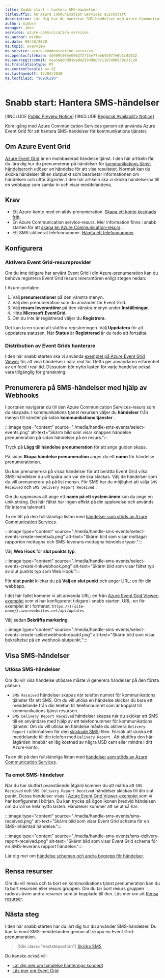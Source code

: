```yaml
---
title: Snabb start – hantera SMS-händelser
titleSuffix: An Azure Communication Services quickstart
description: Lär dig hur du hanterar SMS-händelser med Azure Communication Services.
author: mikben
manager: jken
services: azure-communication-services
ms.author: mikben
ms.date: 09/30/2020
ms.topic: overview
ms.service: azure-communication-services
ms.openlocfilehash: d6409c005e006372f55e77aeb4d977e6b1c45832
ms.sourcegitcommit: dea56e0dd919ad4250dde03c11d5406530c21c28
ms.translationtype: MT
ms.contentlocale: sv-SE
ms.lasthandoff: 12/09/2020
ms.locfileid: "96936290"
---
```

# <a name="quickstart-handle-sms-events"></a>Snabb start: Hantera SMS-händelser

[!INCLUDE [Public Preview Notice](../../includes/public-preview-include.md)]
[!INCLUDE [Regional Availability Notice](../../includes/regional-availability-include.md)]

Kom igång med Azure Communication Services genom att använda Azure Event Grid för att hantera SMS-händelser för kommunikations tjänster. 

## <a name="about-azure-event-grid"></a>Om Azure Event Grid

[Azure Event Grid](../../../event-grid/overview.md) är en molnbaserad händelse tjänst. I den här artikeln får du lära dig hur du prenumererar på händelser för [kommunikations tjänst händelser](../../concepts/event-handling.md)och utlöser en händelse för att visa resultatet. Normalt kan du skicka händelser till en slutpunkt som bearbetar informationen om händelsen och utför åtgärder. I den här artikeln ska vi skicka händelserna till en webbapp som samlar in och visar meddelandena.

## <a name="prerequisites"></a>Krav
- Ett Azure-konto med en aktiv prenumeration. [Skapa ett konto kostnads fritt](https://azure.microsoft.com/free/?WT.mc_id=A261C142F). 
- En Azure Communication service-resurs. Mer information finns i snabb starten för att [skapa en Azure Communication-resurs](../create-communication-resource.md) .
- Ett SMS-aktiverat telefonnummer. [Hämta ett telefonnummer](./get-phone-number.md).

## <a name="setting-up"></a>Konfigurera

### <a name="enable-event-grid-resource-provider"></a>Aktivera Event Grid-resursprovider

Om du inte tidigare har använt Event Grid i din Azure-prenumeration kan du behöva registrera Event Grid resurs leverantören enligt stegen nedan:

I Azure-portalen:

1. Välj **prenumerationer** på den vänstra menyn.
2. Välj den prenumeration som du använder för Event Grid.
3. Välj **resurs leverantörer** på den vänstra menyn under **Inställningar**.
4. Hitta **Microsoft.EventGrid**.
5. Om du inte är registrerad väljer du **Registrera**. 

Det kan ta en stund att slutföra registreringen. Välj **Uppdatera** för att uppdatera statusen. När **Status** är **Registrerad** är du redo att fortsätta.

### <a name="event-grid-viewer-deployment"></a>Distribution av Event Grids hanterare

I den här snabb starten ska vi använda [exemplet på Azure Event Grid Viewer](/samples/azure-samples/azure-event-grid-viewer/azure-event-grid-viewer/) för att visa händelser i nära real tid. Detta ger användaren erfarenhet av en feed i real tid. Dessutom bör nytto lasten för varje händelse också vara tillgänglig för granskning.  

## <a name="subscribe-to-the-sms-events-using-web-hooks"></a>Prenumerera på SMS-händelser med hjälp av Webhooks

I portalen navigerar du till den Azure Communication Services-resurs som du skapade. I kommunikations tjänst resursen väljer du **händelser** från menyn till vänster på sidan **kommunikations tjänster** .

:::image type="content" source="./media/handle-sms-events/select-events.png" alt-text="Skärm bild som visar knappen händelse prenumeration på sidan händelser på en resurs.":::

Tryck på **Lägg till händelse prenumeration** för att ange guiden skapa.

På sidan **Skapa händelse prenumeration** anger du ett **namn** för händelse prenumerationen.

Du kan prenumerera på vissa händelser för att berätta Event Grid vilka SMS-händelser du vill spåra och var de ska skickas. Välj de händelser som du vill prenumerera på på list menyn. För SMS har du möjlighet att välja `SMS Received` och `SMS Delivery Report Received` . 

Om du uppmanas att ange ett **namn på ett system ämne** kan du ange en unik sträng. Det här fältet har ingen effekt på din upplevelse och används för interna telemetri.

Ta en titt på den fullständiga listan med [händelser som stöds av Azure Communication Services](../../concepts/event-handling.md).

:::image type="content" source="./media/handle-sms-events/select-events-create-eventsub.png" alt-text="Skärm bild som visar mottagar rapporten mottagna och SMS-leverans mottagna händelse typer.":::

Välj **Web Hook** för **slut punkts typ**. 

:::image type="content" source="./media/handle-sms-events/select-events-create-linkwebhook.png" alt-text="Skärm bild som visar fältet typ av slut punkts typ som Web Hook.":::

För **slut punkt** klickar du på **Välj en slut punkt** och anger URL: en för din webbapp.

I det här fallet kommer vi att använda URL: en från [Azure Event Grid Viewer-exemplet](/samples/azure-samples/azure-event-grid-viewer/azure-event-grid-viewer/) som vi har konfigurerat tidigare i snabb starten. URL: en för exemplet är i formatet: `https://{{site-name}}.azurewebsites.net/api/updates`

Välj sedan **Bekräfta markering**.

:::image type="content" source="./media/handle-sms-events/select-events-create-selectwebhook-epadd.png" alt-text="Skärm bild som visar bekräftelse på en webhook-slutpunkt.":::

## <a name="viewing-sms-events"></a>Visa SMS-händelser

### <a name="triggering-sms-events"></a>Utlösa SMS-händelser

Om du vill visa händelse utlösare måste vi generera händelser på den första platsen.

- `SMS Received` händelser skapas när telefon numret för kommunikations tjänster får ett SMS. Om du vill utlösa en händelse skickar du bara ett meddelande från din telefon till telefonnumret som är kopplat till kommunikations tjänst resursen.
- `SMS Delivery Report Received` händelser skapas när du skickar ett SMS till en användare med hjälp av ett telefonnummer för kommunikations tjänster. Om du vill utlösa en händelse måste du aktivera `Delivery Report` i alternativen för den [skickade SMS](../telephony-sms/send.md)-filen. Försök att skicka ett meddelande till din telefon med `Delivery Report` . Att slutföra den här åtgärden innebär en låg kostnad av några USD cent eller mindre i ditt Azure-konto.

Ta en titt på den fullständiga listan med [händelser som stöds av Azure Communication Services](../../concepts/event-handling.md).

### <a name="receiving-sms-events"></a>Ta emot SMS-händelser

När du har slutfört ovanstående åtgärd kommer du att märka att `SMS Received` och `SMS Delivery Report Received` händelser skickas till din slut punkt. Dessa händelser visas i [Azure Event Grid Viewer-exemplet](/samples/azure-samples/azure-event-grid-viewer/azure-event-grid-viewer/) som vi har konfigurerat i början. Du kan trycka på ögon ikonen bredvid händelsen om du vill se hela nytto lasten. Händelser kommer att se ut så här:

:::image type="content" source="./media/handle-sms-events/sms-received.png" alt-text="Skärm bild som visar Event Grid schema för en SMS-inhämtad händelse.":::

:::image type="content" source="./media/handle-sms-events/sms-delivery-report-received.png" alt-text="Skärm bild som visar Event Grid schema för en SMS-leverans rapport händelse.":::

Lär dig mer om [händelse scheman och andra begrepp för händelser](../../concepts/event-handling.md).

## <a name="clean-up-resources"></a>Rensa resurser

Om du vill rensa och ta bort en kommunikations tjänst prenumeration kan du ta bort resursen eller resurs gruppen. Om du tar bort resurs gruppen raderas även andra resurser som är kopplade till den. Läs mer om att [Rensa resurser](../create-communication-resource.md#clean-up-resources).

## <a name="next-steps"></a>Nästa steg

I den här snabb starten har du lärt dig hur du använder SMS-händelser. Du kan ta emot SMS-meddelanden genom att skapa en Event Grid-prenumeration.

> [!div class="nextstepaction"] 
> [Skicka SMS](../telephony-sms/send.md)

Du kanske också vill:

 - [Lär dig mer om händelse hanterings koncept](../../concepts/event-handling.md)
 - [Läs mer om Event Grid](../../../event-grid/overview.md)